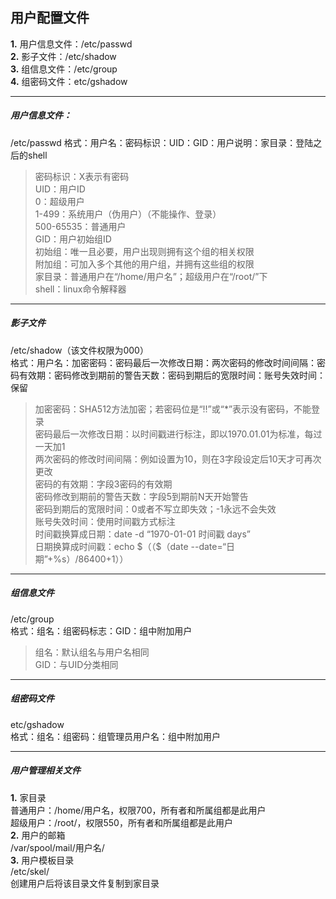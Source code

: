 ## 用户配置文件<br>
**1.** 用户信息文件：/etc/passwd<br>
**2.** 影子文件：/etc/shadow<br>
**3.** 组信息文件：/etc/group<br>
**4.** 组密码文件：etc/gshadow<br>
***
##### 用户信息文件：<br>
/etc/passwd
格式：用户名：密码标识：UID：GID：用户说明：家目录：登陆之后的shell<br>
>密码标识：X表示有密码<br>
UID：用户ID<br>
0：超级用户<br>
1-499：系统用户（伪用户）（不能操作、登录）<br>
500-65535：普通用户<br>
GID：用户初始组ID<br>
初始组：唯一且必要，用户出现则拥有这个组的相关权限<br>
附加组：可加入多个其他的用户组，并拥有这些组的权限<br>
家目录：普通用户在“/home/用户名”；超级用户在“/root/”下<br>
shell：linux命令解释器<br>
***
##### 影子文件<br>
/etc/shadow（该文件权限为000）<br>
格式：用户名：加密密码：密码最后一次修改日期：两次密码的修改时间间隔：密码有效期：密码修改到期前的警告天数：密码到期后的宽限时间：账号失效时间：保留<br>
>加密密码：SHA512方法加密；若密码位是“!!”或“*”表示没有密码，不能登录<br>
密码最后一次修改日期：以时间戳进行标注，即以1970.01.01为标准，每过一天加1<br>
两次密码的修改时间间隔：例如设置为10，则在3字段设定后10天才可再次更改<br>
密码的有效期：字段3密码的有效期<br>
密码修改到期前的警告天数：字段5到期前N天开始警告<br>
密码到期后的宽限时间：0或者不写立即失效；-1永远不会失效<br>
账号失效时间：使用时间戳方式标注<br>
时间戳换算成日期：date -d “1970-01-01 时间戳 days”<br>
日期换算成时间戳：echo \$（（$（date --date=“日期”+%s）/86400+1））<br>
***
##### 组信息文件<br>
/etc/group<br>
格式：组名：组密码标志：GID：组中附加用户<br>
>组名：默认组名与用户名相同<br>
GID：与UID分类相同<br>
***
##### 组密码文件<br>
etc/gshadow<br>
格式：组名：组密码：组管理员用户名：组中附加用户<br>
***
##### 用户管理相关文件<br>
**1.** 家目录<br>
普通用户：/home/用户名，权限700，所有者和所属组都是此用户<br>
超级用户：/root/，权限550，所有者和所属组都是此用户<br>
**2.** 用户的邮箱<br>
/var/spool/mail/用户名/<br>
**3.** 用户模板目录<br>
/etc/skel/<br>
创建用户后将该目录文件复制到家目录<br>